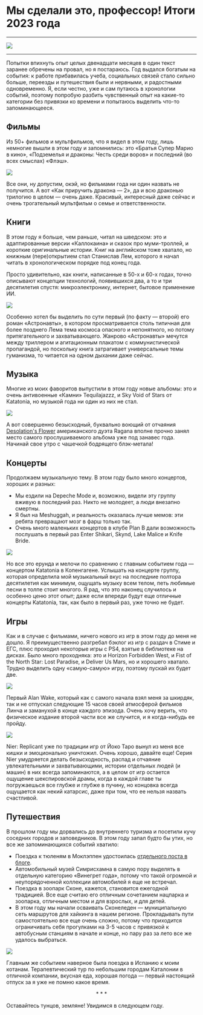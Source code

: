 # Мы сделали это, профессор! Итоги 2023 года

***

![](./img/2023.jpg)

***

Попытки впихнуть опыт целых двенадцати месяцев в один текст заранее обречены на провал, но я постараюсь. Год выдался богатым на события: к работе прибавилась учеба, социальных связей стало сильно больше, переезды и путешествия были и нервными, и радостными одновременно. Я, если честно, уже и сам путаюсь в хронологии событий, поэтому попробую разбить чувственный опыт на какие-то категории без привязки ко времени и попытаюсь выделить что-то запоминающееся.

## Фильмы

Из 50+ фильмов и мультфильмов, что я видел в этом году, лишь немногие вышли в этом году и запомнились: это «Братья Супер Марио в кино», «Подземелья и драконы: Честь среди воров» и последний (во всех смыслах) «Флэш».

![](./img/how-to-train-your-dragon-2.jpg)

Все они, ну допустим, окэй, но фильмами года ни один назвать не получится. А вот «Как приручить дракона — 2», да и всю драконью трилогию в целом — очень даже. Красивый, интересный даже сейчас и очень трогательный мультфильм о семье и ответственности.

## Книги

В этом году я больше, чем раньше, читал на шведском: это и адаптированные версии «Каллокаина» и сказок про муми-троллей, и короткие оригинальные истории. Книг на английском тоже хватало, но книжным (пере)открытием стал Станислав Лем, которого я начал читать в хронологическом порядке под конец года.

Просто удивительно, как книги, написанные в 50-х и 60-х годах, точно описывают концепции технологий, появившихся два, а то и три десятилетия спустя: микроэлектронику, интернет, бытовое применение ИИ.

![](./img/lem-astronauci.jpg)

Особенно хотел бы выделить по сути первый (по факту — второй) его роман «Астронавты», в котором просматривается столь типичная для более позднего Лема тема космоса опасного и непонятного, но потому притягательного и захватывающего. Жанрово «Астронавты» мечутся между триллером и агитационным плакатом с коммунистической пропагандой, но поскольку книга затрагивает универсальные темы гуманизма, то читается на одном дыхании даже сейчас.

## Музыка

Многие из моих фаворитов выпустили в этом году новые альбомы: это и очень антивоенные «Камни» Tequilajazzz, и Sky Void of Stars от Katatonia, но музыкой года ни один из них не стал.

![](./img/ragana-desolation-flower.jpg)

А вот совершенно безысходный, буквально воющий от отчаяния [Desolation's Flower](https://ragana.bandcamp.com/album/desolations-flower) американского дуэта Ragana вполне прочно занял место самого прослушиваемого альбома уже под занавес года. Начинай свое утро с чашечкой бодрящего блэк-метала!


## Концерты

Продолжаем музыкальную тему. В этом году было много концертов, хороших и разных:

* Мы ездили на Depeche Mode и, возможно, видели эту группу вживую в последний раз. Никто не молодеет, а люди внезапно смертны.
* Я был на Meshuggah, и реальность оказалась лучше мемов: эти ребята превращают мозг в фарш только так.
* Очень много маленьких концертов в клубе Plan B дали возможность послушать в первый раз Enter Shikari, Skynd, Lake Malice и Knife Bride.

![](./img/katatonia.jpg)

Но все это ерунда и мелочи по сравнению с главным событием года — концертом Katatonia в Копенгагене. Услышать на концерте группу, которая определила мой музыкальный вкус на последние полтора десятилетия как минимум, ощущать музыку всем телом, петь любимые песни в толпе стоит многого. Я рад, что это наконец случилось и особенно ценю этот опыт; даже если впереди будут еще отличные концерты Katatonia, так, как было в первый раз, уже точно не будет.

## Игры

Как и в случае с фильмами, ничего нового из игр в этом году до меня не дошло. Я преимущественно разгребал бэклог из игр с раздач в Стиме и ЕГС, плюс проходил некоторые игры с PS4, взятые в библиотеке на дисках. Было много проходняка: это и Horizon Forbidden West, и Fist of the North Star: Lost Paradise, и Deliver Us Mars, но и хорошего хватало. Трудно выделить одну «самую-самую» игру, поэтому пускай их будет две. 

![](./img/alan-wake.jpg)

Первый Alan Wake, который как с самого начала взял меня за шкирдяк, так и не отпускал следующие 15 часов своей атмосферой фильмов Линча и заманухой в конце каждого эпизода. Очень хочу верить, что физическое издание второй части все же случится, и я когда-нибудь ее пройду.

![](./img/nier-replicant.jpg)

Nier: Replicant уже по традиции игр от Йоко Таро вынул из меня все кишки и эмоционально уничтожил. Очень хорошо, давайте еще! Серия Nier умудряется делать безысходность, распад и отчаяние увлекательными и захватывающими, истории отдельных людей (и машин) в них всегда запоминаются, а в целом от игр остается ощущение шекспировской драмы, когда в каждой главе ты погружаешься все глубже и глубже в пучину, но концовка всегда ощущается как некий катарсис, даже при том, что ее нельзя назвать счастливой.

## Путешествия

В прошлом году мы дорвались до внутреннего туризма и посетили кучу соседних городов и заповедников. В этом году запал будто бы утих, но все же запоминающихся событий хватило:

* Поездка к тюленям в Моклэппен удостоилась [отдельного поста в блоге](/2023/01/28/see-the-seal/).
* Автомобильный музей Симрисхамна в самую пору выделять в отдельную категорию «Винегрет года», потому что такой огромной и неупорядоченной коллекции автомобилей я еще не встречал.
* Поездка в зоопарк Сконе, кажется, становится ежегодной традицией. Все еще считаю его отличным сочетанием нацпарка и зоопарка, отличным местом и для взрослых, и для детей.
* В этом году мы начали осваивать Сконеледен — муниципальную сеть маршрутов для хайкинга в нашем регионе. Прокладывать пути самостоятельно все еще очень сложно, потому что приходится ограничивать себя прогулками на 3-5 часов с привязкой к автобусным станциям в начале и конце, но пару раз за лето все же удалось выбраться.

![](./img/spain.jpg)

Главным же событием наверное была поездка в Испанию к моим котанам. Терапевтический тур по небольшим городам Каталонии в отличной компании, вкусная еда, хорошая погода  — первый настоящий отпуск за я уже не помню какое время.

<center>* * * </center>

Оставайтесь тунцов, земляне! Увидимся в следующем году.
